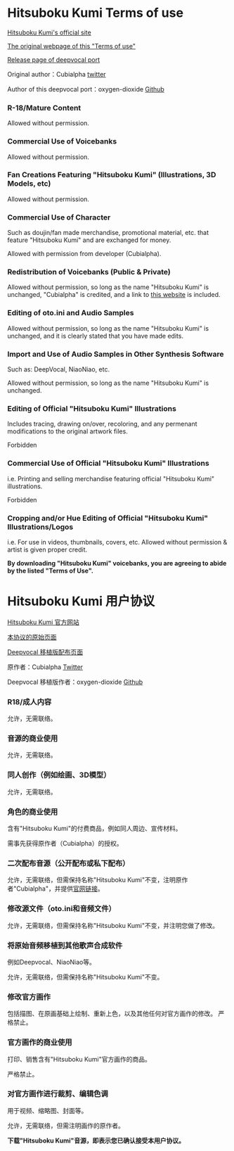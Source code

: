 # Hitsuboku Kumi Terms of use

[Hitsuboku Kumi's official site](https://cubialpha.wixsite.com/koomstar)

[The original webpage of this "Terms of use"](https://cubialpha.wixsite.com/koomstar/character)

[Release page of deepvocal port](https://github.com/oxygen-dioxide/hitsuboku-kumi-chn-deepvocal)

Original author：Cubialpha [twitter](https://twitter.com/_cubialpha)

Author of this deepvocal port：oxygen-dioxide [Github](https://github.com/oxygen-dioxide)

### R-18/Mature Content
Allowed without permission.

### Commercial Use of Voicebanks
Allowed without permission.

### Fan Creations Featuring "Hitsuboku Kumi" (Illustrations, 3D Models, etc)
Allowed without permission.

### Commercial Use of Character
Such as doujin/fan made merchandise, promotional material, etc. that feature "Hitsuboku Kumi" and are exchanged for money.

Allowed with permission from developer (Cubialpha).

### Redistribution of Voicebanks (Public & Private)
Allowed without permission, so long as the name "Hitsuboku Kumi" is unchanged, "Cubialpha" is credited, and a link to [this website](https://cubialpha.wixsite.com/koomstar/character) is included.

### Editing of oto.ini and Audio Samples
Allowed without permission, so long as the name "Hitsuboku Kumi" is unchanged, and it is clearly stated that you have made edits.

### Import and Use of Audio Samples in Other Synthesis Software
Such as: DeepVocal, NiaoNiao, etc.

Allowed without permission, so long as the name "Hitsuboku Kumi" is unchanged.

### Editing of Official "Hitsuboku Kumi" Illustrations
Includes tracing, drawing on/over, recoloring, and any permenant modifications to the original artwork files.

Forbidden

### Commercial Use of Official "Hitsuboku Kumi" Illustrations
i.e. Printing and selling merchandise featuring official "Hitsuboku Kumi" illustrations.

Forbidden

### Cropping and/or Hue Editing of Official "Hitsuboku Kumi" Illustrations/Logos
i.e. For use in videos, thumbnails, covers, etc.
Allowed without permission & artist is given proper credit.

**By downloading "Hitsuboku Kumi" voicebanks, you are agreeing to abide by the listed "Terms of Use".**

# Hitsuboku Kumi 用户协议

[Hitsuboku Kumi 官方网站](https://cubialpha.wixsite.com/koomstar)

[本协议的原始页面](https://cubialpha.wixsite.com/koomstar/character)

[Deepvocal 移植版配布页面](https://github.com/oxygen-dioxide/hitsuboku-kumi-chn-deepvocal)

原作者：Cubialpha [Twitter](https://twitter.com/_cubialpha)

Deepvocal 移植版作者：oxygen-dioxide [Github](https://github.com/oxygen-dioxide)

### R18/成人内容
允许，无需联络。

### 音源的商业使用
允许，无需联络。

### 同人创作（例如绘画、3D模型）
允许，无需联络。

### 角色的商业使用
含有"Hitsuboku Kumi"的付费商品，例如同人周边、宣传材料。

需事先获得原作者（Cubialpha）的授权。

### 二次配布音源（公开配布或私下配布）
允许，无需联络，但需保持名称"Hitsuboku Kumi"不变，注明原作者"Cubialpha"，并提供[官网链接](https://cubialpha.wixsite.com/koomstar)。

### 修改源文件（oto.ini和音频文件）
允许，无需联络，但需保持名称"Hitsuboku Kumi"不变，并注明您做了修改。

### 将原始音频移植到其他歌声合成软件
例如Deepvocal、NiaoNiao等。

允许，无需联络，但需保持名称"Hitsuboku Kumi"不变。

### 修改官方画作
包括描图、在原画基础上绘制、重新上色，以及其他任何对官方画作的修改。
严格禁止。

### 官方画作的商业使用
打印、销售含有"Hitsuboku Kumi"官方画作的商品。

严格禁止。

### 对官方画作进行裁剪、编辑色调
用于视频、缩略图、封面等。

允许，无需联络，但需注明画作的原作者。

**下载"Hitsuboku Kumi"音源，即表示您已确认接受本用户协议。**